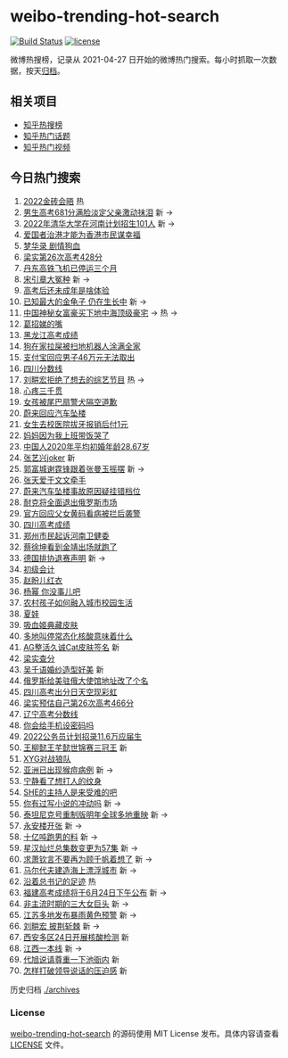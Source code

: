 # weibo-trending-hot-search

[![Build Status](https://github.com/justjavac/weibo-trending-hot-search/workflows/ci/badge.svg?branch=master)](https://github.com/justjavac/weibo-trending-hot-search/actions)
[![license](https://img.shields.io/github/license/justjavac/weibo-trending-hot-search)](https://github.com/justjavac/weibo-trending-hot-search/blob/master/LICENSE)

微博热搜榜，记录从 2021-04-27 日开始的微博热门搜索。每小时抓取一次数据，按天[归档](./archives)。

## 相关项目

- [知乎热搜榜](https://github.com/justjavac/zhihu-trending-top-search)
- [知乎热门话题](https://github.com/justjavac/zhihu-trending-hot-questions)
- [知乎热门视频](https://github.com/justjavac/zhihu-trending-hot-video)

## 今日热门搜索

<!-- BEGIN -->
<!-- 最后更新时间 Fri Jun 24 2022 07:15:53 GMT+0800 (China Standard Time) -->

1. [2022金砖会晤](https://s.weibo.com//weibo?q=%232022%E9%87%91%E7%A0%96%E4%BC%9A%E6%99%A4%23&Refer=new_time)
   热
1. [男生高考681分满脸淡定父亲激动抹泪](https://s.weibo.com//weibo?q=%23%E7%94%B7%E7%94%9F%E9%AB%98%E8%80%83681%E5%88%86%E6%BB%A1%E8%84%B8%E6%B7%A1%E5%AE%9A%E7%88%B6%E4%BA%B2%E6%BF%80%E5%8A%A8%E6%8A%B9%E6%B3%AA%23&Refer=top)
   新 ->
1. [2022年清华大学在河南计划招生101人](https://s.weibo.com//weibo?q=%232022%E5%B9%B4%E6%B8%85%E5%8D%8E%E5%A4%A7%E5%AD%A6%E5%9C%A8%E6%B2%B3%E5%8D%97%E8%AE%A1%E5%88%92%E6%8B%9B%E7%94%9F101%E4%BA%BA%23&Refer=top)
   新 ->
1. [爱国者治港才能为香港市民谋幸福](https://s.weibo.com//weibo?q=%23%E7%88%B1%E5%9B%BD%E8%80%85%E6%B2%BB%E6%B8%AF%E6%89%8D%E8%83%BD%E4%B8%BA%E9%A6%99%E6%B8%AF%E5%B8%82%E6%B0%91%E8%B0%8B%E5%B9%B8%E7%A6%8F%23&Refer=top)
1. [梦华录 剧情狗血](https://s.weibo.com//weibo?q=%E6%A2%A6%E5%8D%8E%E5%BD%95%20%E5%89%A7%E6%83%85%E7%8B%97%E8%A1%80&Refer=top)
1. [梁实第26次高考428分](https://s.weibo.com//weibo?q=%23%E6%A2%81%E5%AE%9E%E7%AC%AC26%E6%AC%A1%E9%AB%98%E8%80%83428%E5%88%86%23&Refer=top)
1. [丹东高铁飞机已停运三个月](https://s.weibo.com//weibo?q=%23%E4%B8%B9%E4%B8%9C%E9%AB%98%E9%93%81%E9%A3%9E%E6%9C%BA%E5%B7%B2%E5%81%9C%E8%BF%90%E4%B8%89%E4%B8%AA%E6%9C%88%23&Refer=top)
1. [宋引章大冤种](https://s.weibo.com//weibo?q=%E5%AE%8B%E5%BC%95%E7%AB%A0%E5%A4%A7%E5%86%A4%E7%A7%8D&Refer=top)
   新 ->
1. [高考后还未成年是啥体验](https://s.weibo.com//weibo?q=%23%E9%AB%98%E8%80%83%E5%90%8E%E8%BF%98%E6%9C%AA%E6%88%90%E5%B9%B4%E6%98%AF%E5%95%A5%E4%BD%93%E9%AA%8C%23&Refer=top)
1. [已知最大的金龟子 仍在生长中](https://s.weibo.com//weibo?q=%E5%B7%B2%E7%9F%A5%E6%9C%80%E5%A4%A7%E7%9A%84%E9%87%91%E9%BE%9F%E5%AD%90%20%E4%BB%8D%E5%9C%A8%E7%94%9F%E9%95%BF%E4%B8%AD&Refer=top)
   新 ->
1. [中国神秘女富豪买下地中海顶级豪宅](https://s.weibo.com//weibo?q=%23%E4%B8%AD%E5%9B%BD%E7%A5%9E%E7%A7%98%E5%A5%B3%E5%AF%8C%E8%B1%AA%E4%B9%B0%E4%B8%8B%E5%9C%B0%E4%B8%AD%E6%B5%B7%E9%A1%B6%E7%BA%A7%E8%B1%AA%E5%AE%85%23&Refer=top)
   -> 热 ->
1. [葛招娣的嘴](https://s.weibo.com//weibo?q=%E8%91%9B%E6%8B%9B%E5%A8%A3%E7%9A%84%E5%98%B4&Refer=top)
1. [黑龙江高考成绩](https://s.weibo.com//weibo?q=%23%E9%BB%91%E9%BE%99%E6%B1%9F%E9%AB%98%E8%80%83%E6%88%90%E7%BB%A9%23&Refer=top)
1. [狗在家拉屎被扫地机器人涂满全家](https://s.weibo.com//weibo?q=%23%E7%8B%97%E5%9C%A8%E5%AE%B6%E6%8B%89%E5%B1%8E%E8%A2%AB%E6%89%AB%E5%9C%B0%E6%9C%BA%E5%99%A8%E4%BA%BA%E6%B6%82%E6%BB%A1%E5%85%A8%E5%AE%B6%23&Refer=top)
1. [支付宝回应男子46万元无法取出](https://s.weibo.com//weibo?q=%23%E6%94%AF%E4%BB%98%E5%AE%9D%E5%9B%9E%E5%BA%94%E7%94%B7%E5%AD%9046%E4%B8%87%E5%85%83%E6%97%A0%E6%B3%95%E5%8F%96%E5%87%BA%23&Refer=top)
1. [四川分数线](https://s.weibo.com//weibo?q=%23%E5%9B%9B%E5%B7%9D%E5%88%86%E6%95%B0%E7%BA%BF%23&Refer=top)
1. [刘畊宏拒绝了想去的综艺节目](https://s.weibo.com//weibo?q=%23%E5%88%98%E7%95%8A%E5%AE%8F%E6%8B%92%E7%BB%9D%E4%BA%86%E6%83%B3%E5%8E%BB%E7%9A%84%E7%BB%BC%E8%89%BA%E8%8A%82%E7%9B%AE%23&Refer=top)
   热 ->
1. [心疼三千贯](https://s.weibo.com//weibo?q=%23%E5%BF%83%E7%96%BC%E4%B8%89%E5%8D%83%E8%B4%AF%23&Refer=top)
1. [女孩被尾巴扇警犬隔空道歉](https://s.weibo.com//weibo?q=%23%E5%A5%B3%E5%AD%A9%E8%A2%AB%E5%B0%BE%E5%B7%B4%E6%89%87%E8%AD%A6%E7%8A%AC%E9%9A%94%E7%A9%BA%E9%81%93%E6%AD%89%23&Refer=top)
1. [蔚来回应汽车坠楼](https://s.weibo.com//weibo?q=%23%E8%94%9A%E6%9D%A5%E5%9B%9E%E5%BA%94%E6%B1%BD%E8%BD%A6%E5%9D%A0%E6%A5%BC%23&Refer=top)
1. [女生去校医院拔牙报销后付1元](https://s.weibo.com//weibo?q=%23%E5%A5%B3%E7%94%9F%E5%8E%BB%E6%A0%A1%E5%8C%BB%E9%99%A2%E6%8B%94%E7%89%99%E6%8A%A5%E9%94%80%E5%90%8E%E4%BB%981%E5%85%83%23&Refer=top)
1. [妈妈因为我上班带饭哭了](https://s.weibo.com//weibo?q=%23%E5%A6%88%E5%A6%88%E5%9B%A0%E4%B8%BA%E6%88%91%E4%B8%8A%E7%8F%AD%E5%B8%A6%E9%A5%AD%E5%93%AD%E4%BA%86%23&Refer=top)
1. [中国人2020年平均初婚年龄28.67岁](https://s.weibo.com//weibo?q=%23%E4%B8%AD%E5%9B%BD%E4%BA%BA2020%E5%B9%B4%E5%B9%B3%E5%9D%87%E5%88%9D%E5%A9%9A%E5%B9%B4%E9%BE%8428.67%E5%B2%81%23&Refer=top)
1. [张艺兴joker](https://s.weibo.com//weibo?q=%E5%BC%A0%E8%89%BA%E5%85%B4joker&Refer=top)
   新
1. [郭富城谢霆锋跟着张曼玉摇摆](https://s.weibo.com//weibo?q=%23%E9%83%AD%E5%AF%8C%E5%9F%8E%E8%B0%A2%E9%9C%86%E9%94%8B%E8%B7%9F%E7%9D%80%E5%BC%A0%E6%9B%BC%E7%8E%89%E6%91%87%E6%91%86%23&Refer=top)
   新 ->
1. [张天爱于文文牵手](https://s.weibo.com//weibo?q=%23%E5%BC%A0%E5%A4%A9%E7%88%B1%E4%BA%8E%E6%96%87%E6%96%87%E7%89%B5%E6%89%8B%23&Refer=top)
1. [蔚来汽车坠楼事故原因疑挂错档位](https://s.weibo.com//weibo?q=%23%E8%94%9A%E6%9D%A5%E6%B1%BD%E8%BD%A6%E5%9D%A0%E6%A5%BC%E4%BA%8B%E6%95%85%E5%8E%9F%E5%9B%A0%E7%96%91%E6%8C%82%E9%94%99%E6%A1%A3%E4%BD%8D%23&Refer=top)
1. [耐克将全面退出俄罗斯市场](https://s.weibo.com//weibo?q=%23%E8%80%90%E5%85%8B%E5%B0%86%E5%85%A8%E9%9D%A2%E9%80%80%E5%87%BA%E4%BF%84%E7%BD%97%E6%96%AF%E5%B8%82%E5%9C%BA%23&Refer=top)
1. [官方回应父女黄码看病被拦后袭警](https://s.weibo.com//weibo?q=%23%E5%AE%98%E6%96%B9%E5%9B%9E%E5%BA%94%E7%88%B6%E5%A5%B3%E9%BB%84%E7%A0%81%E7%9C%8B%E7%97%85%E8%A2%AB%E6%8B%A6%E5%90%8E%E8%A2%AD%E8%AD%A6%23&Refer=top)
1. [四川高考成绩](https://s.weibo.com//weibo?q=%23%E5%9B%9B%E5%B7%9D%E9%AB%98%E8%80%83%E6%88%90%E7%BB%A9%23&Refer=top)
1. [郑州市民起诉河南卫健委](https://s.weibo.com//weibo?q=%23%E9%83%91%E5%B7%9E%E5%B8%82%E6%B0%91%E8%B5%B7%E8%AF%89%E6%B2%B3%E5%8D%97%E5%8D%AB%E5%81%A5%E5%A7%94%23&Refer=top)
1. [蔡徐坤看到金靖出场就跑了](https://s.weibo.com//weibo?q=%23%E8%94%A1%E5%BE%90%E5%9D%A4%E7%9C%8B%E5%88%B0%E9%87%91%E9%9D%96%E5%87%BA%E5%9C%BA%E5%B0%B1%E8%B7%91%E4%BA%86%23&Refer=top)
1. [德国排协退赛声明](https://s.weibo.com//weibo?q=%23%E5%BE%B7%E5%9B%BD%E6%8E%92%E5%8D%8F%E9%80%80%E8%B5%9B%E5%A3%B0%E6%98%8E%23&Refer=top)
   新 ->
1. [初级会计](https://s.weibo.com//weibo?q=%23%E5%88%9D%E7%BA%A7%E4%BC%9A%E8%AE%A1%23&Refer=top)
1. [赵盼儿红衣](https://s.weibo.com//weibo?q=%23%E8%B5%B5%E7%9B%BC%E5%84%BF%E7%BA%A2%E8%A1%A3%23&Refer=top)
1. [杨幂 你没事儿吧](https://s.weibo.com//weibo?q=%E6%9D%A8%E5%B9%82%20%E4%BD%A0%E6%B2%A1%E4%BA%8B%E5%84%BF%E5%90%A7&Refer=top)
1. [农村孩子如何融入城市校园生活](https://s.weibo.com//weibo?q=%23%E5%86%9C%E6%9D%91%E5%AD%A9%E5%AD%90%E5%A6%82%E4%BD%95%E8%9E%8D%E5%85%A5%E5%9F%8E%E5%B8%82%E6%A0%A1%E5%9B%AD%E7%94%9F%E6%B4%BB%23&Refer=top)
1. [夏娃](https://s.weibo.com//weibo?q=%E5%A4%8F%E5%A8%83&Refer=top)
1. [吸血姬典藏皮肤](https://s.weibo.com//weibo?q=%E5%90%B8%E8%A1%80%E5%A7%AC%E5%85%B8%E8%97%8F%E7%9A%AE%E8%82%A4&Refer=top)
1. [多地叫停常态化核酸意味着什么](https://s.weibo.com//weibo?q=%23%E5%A4%9A%E5%9C%B0%E5%8F%AB%E5%81%9C%E5%B8%B8%E6%80%81%E5%8C%96%E6%A0%B8%E9%85%B8%E6%84%8F%E5%91%B3%E7%9D%80%E4%BB%80%E4%B9%88%23&Refer=top)
1. [AG整活久诚Cat皮肤签名](https://s.weibo.com//weibo?q=%23AG%E6%95%B4%E6%B4%BB%E4%B9%85%E8%AF%9ACat%E7%9A%AE%E8%82%A4%E7%AD%BE%E5%90%8D%23&Refer=top)
   新
1. [梁实查分](https://s.weibo.com//weibo?q=%23%E6%A2%81%E5%AE%9E%E6%9F%A5%E5%88%86%23&Refer=top)
1. [吴千语婚纱造型好美](https://s.weibo.com//weibo?q=%23%E5%90%B4%E5%8D%83%E8%AF%AD%E5%A9%9A%E7%BA%B1%E9%80%A0%E5%9E%8B%E5%A5%BD%E7%BE%8E%23&Refer=top)
   新
1. [俄罗斯给美驻俄大使馆地址改了个名](https://s.weibo.com//weibo?q=%23%E4%BF%84%E7%BD%97%E6%96%AF%E7%BB%99%E7%BE%8E%E9%A9%BB%E4%BF%84%E5%A4%A7%E4%BD%BF%E9%A6%86%E5%9C%B0%E5%9D%80%E6%94%B9%E4%BA%86%E4%B8%AA%E5%90%8D%23&Refer=top)
1. [四川高考出分日天空现彩虹](https://s.weibo.com//weibo?q=%23%E5%9B%9B%E5%B7%9D%E9%AB%98%E8%80%83%E5%87%BA%E5%88%86%E6%97%A5%E5%A4%A9%E7%A9%BA%E7%8E%B0%E5%BD%A9%E8%99%B9%23&Refer=top)
1. [梁实预估自己第26次高考466分](https://s.weibo.com//weibo?q=%23%E6%A2%81%E5%AE%9E%E9%A2%84%E4%BC%B0%E8%87%AA%E5%B7%B1%E7%AC%AC26%E6%AC%A1%E9%AB%98%E8%80%83466%E5%88%86%23&Refer=top)
1. [辽宁高考分数线](https://s.weibo.com//weibo?q=%23%E8%BE%BD%E5%AE%81%E9%AB%98%E8%80%83%E5%88%86%E6%95%B0%E7%BA%BF%23&Refer=top)
1. [你会给手机设密码吗](https://s.weibo.com//weibo?q=%23%E4%BD%A0%E4%BC%9A%E7%BB%99%E6%89%8B%E6%9C%BA%E8%AE%BE%E5%AF%86%E7%A0%81%E5%90%97%23&Refer=top)
1. [2022公务员计划招录11.6万应届生](https://s.weibo.com//weibo?q=%232022%E5%85%AC%E5%8A%A1%E5%91%98%E8%AE%A1%E5%88%92%E6%8B%9B%E5%BD%9511.6%E4%B8%87%E5%BA%94%E5%B1%8A%E7%94%9F%23&Refer=top)
1. [王柳懿王芊懿世锦赛三冠王](https://s.weibo.com//weibo?q=%23%E7%8E%8B%E6%9F%B3%E6%87%BF%E7%8E%8B%E8%8A%8A%E6%87%BF%E4%B8%96%E9%94%A6%E8%B5%9B%E4%B8%89%E5%86%A0%E7%8E%8B%23&Refer=top)
   新
1. [XYG对战狼队](https://s.weibo.com//weibo?q=%23XYG%E5%AF%B9%E6%88%98%E7%8B%BC%E9%98%9F%23&Refer=top)
1. [亚洲已出现猴痘病例](https://s.weibo.com//weibo?q=%23%E4%BA%9A%E6%B4%B2%E5%B7%B2%E5%87%BA%E7%8E%B0%E7%8C%B4%E7%97%98%E7%97%85%E4%BE%8B%23&Refer=top)
   新 ->
1. [宁静看了想打人的纹身](https://s.weibo.com//weibo?q=%23%E5%AE%81%E9%9D%99%E7%9C%8B%E4%BA%86%E6%83%B3%E6%89%93%E4%BA%BA%E7%9A%84%E7%BA%B9%E8%BA%AB%23&Refer=top)
1. [SHE的主持人是来受难的吧](https://s.weibo.com//weibo?q=%23SHE%E7%9A%84%E4%B8%BB%E6%8C%81%E4%BA%BA%E6%98%AF%E6%9D%A5%E5%8F%97%E9%9A%BE%E7%9A%84%E5%90%A7%23&Refer=top)
1. [你有过写小说的冲动吗](https://s.weibo.com//weibo?q=%23%E4%BD%A0%E6%9C%89%E8%BF%87%E5%86%99%E5%B0%8F%E8%AF%B4%E7%9A%84%E5%86%B2%E5%8A%A8%E5%90%97%23&Refer=top)
   新 ->
1. [泰坦尼克号重制版明年全球多地重映](https://s.weibo.com//weibo?q=%23%E6%B3%B0%E5%9D%A6%E5%B0%BC%E5%85%8B%E5%8F%B7%E9%87%8D%E5%88%B6%E7%89%88%E6%98%8E%E5%B9%B4%E5%85%A8%E7%90%83%E5%A4%9A%E5%9C%B0%E9%87%8D%E6%98%A0%23&Refer=top)
   新 ->
1. [永安楼开张](https://s.weibo.com//weibo?q=%23%E6%B0%B8%E5%AE%89%E6%A5%BC%E5%BC%80%E5%BC%A0%23&Refer=top)
   新 ->
1. [十亿吨跑男的料](https://s.weibo.com//weibo?q=%23%E5%8D%81%E4%BA%BF%E5%90%A8%E8%B7%91%E7%94%B7%E7%9A%84%E6%96%99%23&Refer=top)
   新 ->
1. [星汉灿烂总集数变更为57集](https://s.weibo.com//weibo?q=%23%E6%98%9F%E6%B1%89%E7%81%BF%E7%83%82%E6%80%BB%E9%9B%86%E6%95%B0%E5%8F%98%E6%9B%B4%E4%B8%BA57%E9%9B%86%23&Refer=top)
   新 ->
1. [求萧钦言不要再为顾千帆着想了](https://s.weibo.com//weibo?q=%23%E6%B1%82%E8%90%A7%E9%92%A6%E8%A8%80%E4%B8%8D%E8%A6%81%E5%86%8D%E4%B8%BA%E9%A1%BE%E5%8D%83%E5%B8%86%E7%9D%80%E6%83%B3%E4%BA%86%23&Refer=top)
   新 ->
1. [马尔代夫建造海上漂浮城市](https://s.weibo.com//weibo?q=%23%E9%A9%AC%E5%B0%94%E4%BB%A3%E5%A4%AB%E5%BB%BA%E9%80%A0%E6%B5%B7%E4%B8%8A%E6%BC%82%E6%B5%AE%E5%9F%8E%E5%B8%82%23&Refer=top)
   新 ->
1. [沿着总书记的足迹](https://s.weibo.com//weibo?q=%23%E6%B2%BF%E7%9D%80%E6%80%BB%E4%B9%A6%E8%AE%B0%E7%9A%84%E8%B6%B3%E8%BF%B9%23&Refer=new_time)
   热
1. [福建高考成绩将于6月24日下午公布](https://s.weibo.com//weibo?q=%23%E7%A6%8F%E5%BB%BA%E9%AB%98%E8%80%83%E6%88%90%E7%BB%A9%E5%B0%86%E4%BA%8E6%E6%9C%8824%E6%97%A5%E4%B8%8B%E5%8D%88%E5%85%AC%E5%B8%83%23&Refer=top)
   新 ->
1. [非主流时期的三大女巨头](https://s.weibo.com//weibo?q=%23%E9%9D%9E%E4%B8%BB%E6%B5%81%E6%97%B6%E6%9C%9F%E7%9A%84%E4%B8%89%E5%A4%A7%E5%A5%B3%E5%B7%A8%E5%A4%B4%23&Refer=top)
   新 ->
1. [江苏多地发布暴雨黄色预警](https://s.weibo.com//weibo?q=%23%E6%B1%9F%E8%8B%8F%E5%A4%9A%E5%9C%B0%E5%8F%91%E5%B8%83%E6%9A%B4%E9%9B%A8%E9%BB%84%E8%89%B2%E9%A2%84%E8%AD%A6%23&Refer=top)
   新 ->
1. [刘畊宏 披荆斩棘](https://s.weibo.com//weibo?q=%E5%88%98%E7%95%8A%E5%AE%8F%20%E6%8A%AB%E8%8D%86%E6%96%A9%E6%A3%98&Refer=top)
   新 ->
1. [西安多区24日开展核酸检测](https://s.weibo.com//weibo?q=%23%E8%A5%BF%E5%AE%89%E5%A4%9A%E5%8C%BA24%E6%97%A5%E5%BC%80%E5%B1%95%E6%A0%B8%E9%85%B8%E6%A3%80%E6%B5%8B%23&Refer=top)
   新
1. [江西一本线](https://s.weibo.com//weibo?q=%E6%B1%9F%E8%A5%BF%E4%B8%80%E6%9C%AC%E7%BA%BF&Refer=top)
   新 ->
1. [代旭说请尊重一下池衙内](https://s.weibo.com//weibo?q=%23%E4%BB%A3%E6%97%AD%E8%AF%B4%E8%AF%B7%E5%B0%8A%E9%87%8D%E4%B8%80%E4%B8%8B%E6%B1%A0%E8%A1%99%E5%86%85%23&Refer=top)
   新
1. [怎样打破领导说话的压迫感](https://s.weibo.com//weibo?q=%23%E6%80%8E%E6%A0%B7%E6%89%93%E7%A0%B4%E9%A2%86%E5%AF%BC%E8%AF%B4%E8%AF%9D%E7%9A%84%E5%8E%8B%E8%BF%AB%E6%84%9F%23&Refer=top)
   新

<!-- END -->

历史归档 [./archives](./archives)

### License

[weibo-trending-hot-search](https://github.com/justjavac/weibo-trending-hot-search)
的源码使用 MIT License 发布。具体内容请查看 [LICENSE](./LICENSE) 文件。
